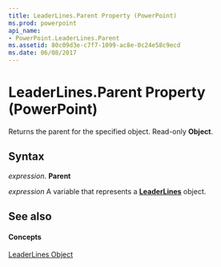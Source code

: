 ```yaml
---
title: LeaderLines.Parent Property (PowerPoint)
ms.prod: powerpoint
api_name:
- PowerPoint.LeaderLines.Parent
ms.assetid: 80c09d3e-c7f7-1099-ac8e-0c24e58c9ecd
ms.date: 06/08/2017
---
```



# LeaderLines.Parent Property (PowerPoint)

Returns the parent for the specified object. Read-only  **Object**.


## Syntax

 _expression_. **Parent**

 _expression_ A variable that represents a **[LeaderLines](PowerPoint.LeaderLines.md)** object.


## See also


#### Concepts


[LeaderLines Object](PowerPoint.LeaderLines.md)

